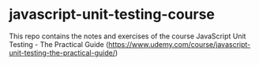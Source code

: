 # javascript-unit-testing-course

This repo contains the notes and exercises of the course JavaScript Unit Testing - The Practical Guide (https://www.udemy.com/course/javascript-unit-testing-the-practical-guide/)